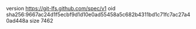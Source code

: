 version https://git-lfs.github.com/spec/v1
oid sha256:9667ac24d1f5ecbf9d1d10e0ad55458a5c682b4311bd1c71fc7ac27a40ad448a
size 7462
